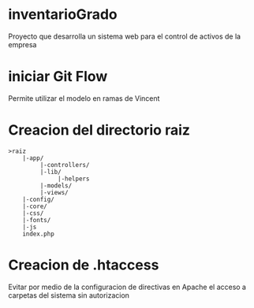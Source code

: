 # inventarioGrado
Proyecto que desarrolla un sistema web para el control de activos de la empresa

# iniciar Git Flow
Permite utilizar el modelo en ramas de Vincent

# Creacion del directorio raiz

	>raiz 
		|-app/
			 |-controllers/
			 |-lib/
			 	  |-helpers
			 |-models/
			 |-views/
		|-config/
		|-core/
		|-css/
		|-fonts/
		|-js
		index.php

# Creacion de .htaccess

Evitar por medio de la configuracion de directivas en Apache el acceso a carpetas
del sistema sin autorizacion